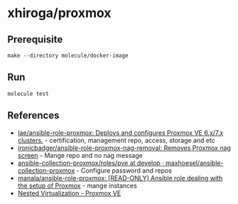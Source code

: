 # xhiroga/proxmox

## Prerequisite

```shell
make --directory molecule/docker-image
```

## Run

```
molecule test
```

## References

- [lae/ansible\-role\-proxmox: Deploys and configures Proxmox VE 6\.x/7\.x clusters\.](https://github.com/lae/ansible-role-proxmox) - certification, management repo, access, storage and etc
- [ironicbadger/ansible\-role\-proxmox\-nag\-removal: Removes Proxmox nag screen](https://github.com/IronicBadger/ansible-role-proxmox-nag-removal) - Mange repo and no nag message
- [ansible\-collection\-proxmox/roles/pve at develop · maxhoesel/ansible\-collection\-proxmox](https://github.com/maxhoesel/ansible-collection-proxmox/tree/develop/roles/pve) - Configure password and repos
- [manala/ansible\-role\-proxmox: \[READ\-ONLY\] Ansible role dealing with the setup of Proxmox](https://github.com/manala/ansible-role-proxmox) - mange instances
- [Nested Virtualization \- Proxmox VE](https://pve.proxmox.com/wiki/Nested_Virtualization)
